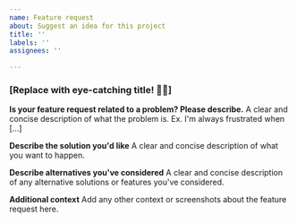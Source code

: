 ```yaml
---
name: Feature request
about: Suggest an idea for this project
title: ''
labels: ''
assignees: ''

---
```


### [Replace with eye-catching title! 👀🤩]

**Is your feature request related to a problem? Please describe.**
A clear and concise description of what the problem is. Ex. I'm always frustrated when [...]

**Describe the solution you'd like**
A clear and concise description of what you want to happen.

**Describe alternatives you've considered**
A clear and concise description of any alternative solutions or features you've considered.

**Additional context**
Add any other context or screenshots about the feature request here.
